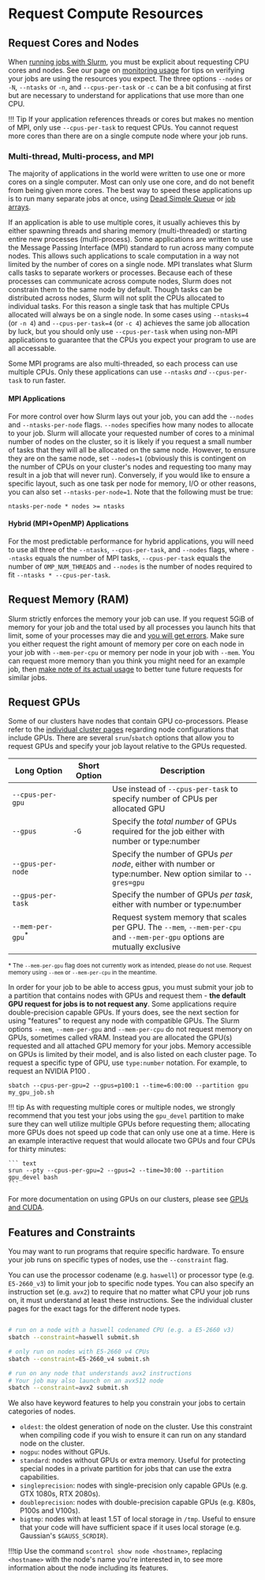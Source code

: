# Request Compute Resources

## Request Cores and Nodes

When [running jobs with Slurm](/clusters-at-yale/job-scheduling/), you must be explicit about requesting CPU cores and nodes. See our page on [monitoring usage](/clusters-at-yale/job-scheduling/resource-usage/) for tips on verifying your jobs are using the resources you expect. The three options `--nodes` or `-N`, `--ntasks` or `-n`, and `--cpus-per-task` or `-c` can be a bit confusing at first but are necessary to understand for applications that use more than one CPU.

!!! Tip
    If your application references threads or cores but makes no mention of MPI, only use `--cpus-per-task` to request CPUs. You cannot request more cores than there are on a single compute node where your job runs.

### Multi-thread, Multi-process, and MPI

The majority of applications in the world were written to use one or more cores on a single computer.  Most can only use one core, and do not benefit from being given more cores. The best way to speed these applications up is to run many separate jobs at once, using [Dead Simple Queue](/clusters-at-yale/job-scheduling/dsq/) or [job arrays](https://slurm.schedmd.com/job_array.html). 

If an application is able to use multiple cores, it usually achieves this by either spawning threads and sharing memory (multi-threaded) or starting entire new processes (multi-process). Some applications are written to use the Message Passing Interface (MPI) standard to run across many compute nodes. This allows such applications to scale computation in a way not limited by the number of cores on a single node. MPI translates what Slurm calls tasks to separate workers or processes. Because each of these processes can communicate across compute nodes, Slurm does not constrain them to the same node by default. Though tasks can be distributed across nodes, Slurm will not split the CPUs allocated to individual tasks. For this reason a single task that has multiple CPUs allocated will always be on a single node. In some cases using `--ntasks=4` (or `-n 4`) and `--cpus-per-task=4` (or `-c 4`) achieves the same job allocation by luck, but you should only use `--cpus-per-task` when using non-MPI applications to guarantee that the CPUs you expect your program to use are all accessable.

Some MPI programs are also multi-threaded, so each process can use multiple CPUs. Only these applications can use `--ntasks` *and* `--cpus-per-task` to run faster.

#### MPI Applications

For more control over how Slurm lays out your job, you can add the `--nodes` and `--ntasks-per-node` flags. `--nodes` specifies how many nodes to allocate to your job. Slurm will allocate your requested number of cores to a minimal number of nodes on the cluster, so it is likely if you request a small number of tasks that they will all be allocated on the same node. However, to ensure they are on the same node, set `--nodes=1` (obviously this is contingent on the number of CPUs on your cluster's nodes and requesting too many may result in a job that will never run). Conversely, if you would like to ensure a specific layout, such as one task per node for memory, I/O or other reasons, you can also set `--ntasks-per-node=1`. Note that the following must be true:

``` text
ntasks-per-node * nodes >= ntasks
```

#### Hybrid (MPI+OpenMP) Applications

For the most predictable performance for hybrid applications, you will need to use all three of the `--ntasks`, `--cpus-per-task`, and `--nodes` flags, where `--ntasks` equals the number of MPI tasks, `--cpus-per-task` equals the number of `OMP_NUM_THREADS` and `--nodes` is the number of nodes required to fit `--ntasks * --cpus-per-task`.

## Request Memory (RAM)

Slurm strictly enforces the memory your job can use. If you request 5GiB of memory for your job and the total used by all processes you launch hits that limit, some of your processes may die and [you will get errors](/clusters-at-yale/job-scheduling/common-job-failures/#running-out-of-memory). Make sure you either request the right amount of memory per core on each node in your job with `--mem-per-cpu` or memory per node in your job with `--mem`. You can request more memory than you think you might need for an example job, then [make note of its actual usage](/clusters-at-yale/job-scheduling/resource-usage/) to better tune future requests for similar jobs.

## Request GPUs

Some of our clusters have nodes that contain GPU co-processors. Please refer to the [individual cluster pages](/clusters-at-yale/clusters) regarding node configurations that include GPUs. There are several `srun`/`sbatch` options that allow you to request GPUs and specify your job layout relative to the GPUs requested.

|Long Option<img width=200/>|Short Option|Description                                                                                                                  |
|---------------------------|------------|-----------------------------------------------------------------------------------------------------------------------------|
| `--cpus-per-gpu`          |            |  Use instead of `--cpus-per-task` to specify number of CPUs per allocated GPU                                               |
| `--gpus`                  | `-G`       |  Specify the _total number_ of GPUs required for the job either with number or type:number                                  |
| `--gpus-per-node`         |            |  Specify the number of GPUs _per node_, either with number or type:number. New option similar to `--gres=gpu`               |
| `--gpus-per-task`         |            |  Specify the number of GPUs _per task_, either with number or type:number                                                   |
| `--mem-per-gpu`<sup>*</sup>          |            |  Request system memory that scales per GPU. The `--mem`, `--mem-per-cpu` and `--mem-per-gpu` options are mutually exclusive |

<sup>* The `--mem-per-gpu` flag does not currently work as intended, please do not use. Request memory using `--mem` or `--mem-per-cpu` in the meantime.</sup>

In order for your job to be able to access gpus, you must submit your job to a partition that contains nodes with GPUs and request them - **the default GPU request for jobs is to not request any**. Some applications require double-precision capable GPUs. If yours does, see the next section for using "features" to request any node with compatible GPUs. The Slurm options `--mem`, `--mem-per-gpu` and `--mem-per-cpu` do not request memory on GPUs, sometimes called vRAM. Instead you are allocated the GPU(s) requested and all attached GPU memory for your jobs. Memory accessible on GPUs is limited by their model, and is also listed on each cluster page. To request a specific type of GPU, use `type:number` notation. For example, to request an NVIDIA P100 .

``` text
sbatch --cpus-per-gpu=2 --gpus=p100:1 --time=6:00:00 --partition gpu my_gpu_job.sh
```

!!! tip
    As with requesting multiple cores or multiple nodes, we strongly recommend that you test your jobs using the `gpu_devel` partition to make sure they can well utilize multiple GPUs before requesting them; allocating more GPUs does not speed up code that can only use one at a time. Here is an example interactive request that would allocate two GPUs and four CPUs for thirty minutes:
    
    ``` text
    srun --pty --cpus-per-gpu=2 --gpus=2 --time=30:00 --partition gpu_devel bash
    ```

For more documentation on using GPUs on our clusters, please see [GPUs and CUDA](/clusters-at-yale/guides/gpus-cuda).

## Features and Constraints

You may want to run programs that require specific hardware. To ensure your job runs on specific types of nodes, use the `--constraint` flag.

You can use the processor codename (e.g. `haswell`) or processor type (e.g. `E5-2660_v3`) to limit your job to specific node types. You can also specify an instruction set (e.g. `avx2`) to require that no matter what CPU your job runs on, it must understand at least these instructions. See the individual cluster pages for the exact tags for the different node types.

``` bash

# run on a node with a haswell codenamed CPU (e.g. a E5-2660 v3)
sbatch --constraint=haswell submit.sh

# only run on nodes with E5-2660 v4 CPUs
sbatch --constraint=E5-2660_v4 submit.sh

# run on any node that understands avx2 instructions
# Your job may also launch on an avx512 node
sbatch --constraint=avx2 submit.sh

```

We also have keyword features to help you constrain your jobs to certain categories of nodes.

- `oldest`: the oldest generation of node on the cluster. Use this constraint when compiling code if you wish to ensure it can run on any standard node on the cluster.
- `nogpu`: nodes without GPUs.
- `standard`: nodes without GPUs or extra memory. Useful for protecting special nodes in a private partition for jobs that can use the extra capabilities.
- `singleprecision`: nodes with single-precision only capable GPUs (e.g. GTX 1080s, RTX 2080s).
- `doubleprecision`: nodes with double-precision capable GPUs (e.g. K80s, P100s and V100s).
- `bigtmp`: nodes with at least 1.5T of local storage in `/tmp`. Useful to ensure that your code will have sufficient space if it uses local storage (e.g. Gaussian's `$GAUSS_SCRDIR`).  

!!!tip
    Use the command `scontrol show node <hostname>`, replacing `<hostname>` with the node's name you're interested in, to see more information about the node including its features.
